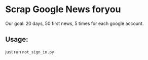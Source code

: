 # Scrap Google News foryou

Our goal: 20 days, 50 first news, 5 times for each google account.

## Usage:
just run `not_sign_in.py`
